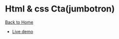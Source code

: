 # Html & css Cta(jumbotron)

[Back to Home](https://github.com/seanedw1/Portfolio)

* [Live demo](https://seanedw1.github.io/Portfolio/FrontEnd/Component3/component.html)
